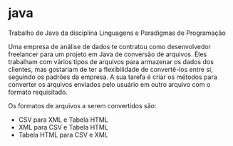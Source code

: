# java
Trabalho de Java da disciplina Linguagens e Paradigmas de Programação

Uma empresa de análise de dados te contratou como desenvolvedor freelancer para um projeto em Java de conversão de arquivos. Eles trabalham com vários tipos de arquivos para armazenar os dados dos clientes, mas gostariam de ter a flexibilidade de convertê-los entre si, seguindo os padrões da empresa.
A sua tarefa é criar os métodos para converter os arquivos enviados pelo usuário em outro arquivo com o formato requisitado. 

Os formatos de arquivos a serem convertidos são:
+ CSV para XML e Tabela HTML
+ XML para CSV e Tabela HTML
+ Tabela HTML para CSV e XML
